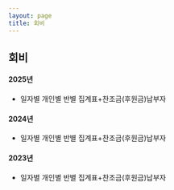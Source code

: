 ```yaml
---
layout: page
title: 회비
---
```


회비
--------------

#### 2025년

- 일자별 개인별 반별 집계표+찬조금(후원금)납부자

#### 2024년

- 일자별 개인별 반별 집계표+찬조금(후원금)납부자

#### 2023년

- 일자별 개인별 반별 집계표+찬조금(후원금)납부자

  
